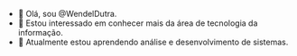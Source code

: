 - 👋 Olá, sou @WendelDutra.
- 👀 Estou interessado em conhecer mais da área de tecnologia da informação.
- 🌱 Atualmente estou aprendendo análise e desenvolvimento de sistemas.


<!---
WendelDutra/WendelDutra is a ✨ special ✨ repository because its `README.md` (this file) appears on your GitHub profile.
You can click the Preview link to take a look at your changes.
--->

